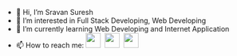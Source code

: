 - 👋 Hi, I’m Sravan Suresh
- 👀 I’m interested in Full Stack Developing, Web Developing
- 🌱 I’m currently learning Web Developing and Internet Application
- 📫 How to reach me: <a href="mailto:sravansuresh2411@gmail.com" alt="Contact me"><code><img  height="30" src="https://github.com/webdevsra1/Masterassets/blob/300b620cd12710328b047ea9d95e84ac69eeff83/Gmail.png"></code></a>
&nbsp;<a href="https://www.linkedin.com/in/sravan-suresh-112121156/" alt="Linkedin"><code><img  height="30" src="https://github.com/webdevsra1/Masterassets/blob/300b620cd12710328b047ea9d95e84ac69eeff83/Linkedin.png"></code></a>
&nbsp;<a href="https://twitter.com/sravanqute" alt="Twitter"><code><img  height="30" src="https://github.com/webdevsra1/Masterassets/blob/430dd8260c4bec33b773c9895df408806513d887/Twitter.png"></code></a>
&nbsp;
<!---
webdevsra1/webdevsra1 is a ✨ special ✨ repository because its `README.md` (this file) appears on your GitHub profile.
You can click the Preview link to take a look at your changes.
--->
